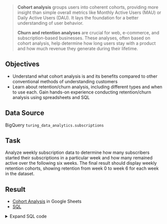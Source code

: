 > **Cohort analysis** groups users into coherent cohorts, providing more insight than simple overall metrics like Monthly Active Users (MAU) or Daily Active Users (DAU). It lays the foundation for a better understanding of user behavior.
>
> **Churn and retention analyses** are crucial for web, e-commerce, and subscription-based businesses. These analyses, often based on cohort analysis, help determine how long users stay with a product and how much revenue they generate during their lifetime.

## Objectives

- Understand what cohort analysis is and its benefits compared to other conventional methods of understanding customers
- Learn about retention/churn analysis, including different types and when to use each. Gain hands-on experience conducting retention/churn analysis using spreadsheets and SQL

## Data Source
BigQuery `turing_data_analytics.subscriptions`

## Task

Analyze weekly subscription data to determine how many subscribers started their subscriptions in a particular week and how many remained active over the following six weeks. The final result should display weekly retention cohorts, showing retention from week 0 to week 6 for each week in the dataset.

## Result
- [Cohort Analysis](https://docs.google.com/spreadsheets/d/10wNPVGrrLjut911UMVo3CuD4bLdumWizypyo0nrE4TE/edit?usp=sharing) in Google Sheets
- [SQL](https://github.com/kornemar/Projects/blob/main/08%20Retention%2C%20Cohorts%20%26%20Churn/Cohort%20Analysis.sql)
<details>
  <summary>
    Expand SQL code
  </summary>

```sql
  --- CTE to identify cohort data
WITH
  cohort_data AS (
  SELECT
    user_pseudo_id,
    DATE(MIN(subscription_start)) AS start_date,
    DATE(MAX(subscription_end)) AS end_date,
    CASE WHEN EXTRACT(WEEK FROM DATE(MIN(subscription_start))) = 0 THEN 52 
         ELSE EXTRACT(WEEK FROM DATE(MIN(subscription_start))) END AS subscription_week
  FROM
    turing_data_analytics.subscriptions
  GROUP BY
    user_pseudo_id )
SELECT
  subscription_week,
  COUNT(DISTINCT user_pseudo_id) AS total_users,
  COUNT(DISTINCT
    CASE WHEN end_date IS NULL OR end_date >= start_date + INTERVAL 7 day 
         THEN user_pseudo_id END)/COUNT(DISTINCT user_pseudo_id) AS week_0,
  CASE WHEN subscription_week <> 5 THEN 
  COUNT(DISTINCT 
    CASE WHEN end_date IS NULL OR end_date >= start_date + INTERVAL 14 day 
         THEN user_pseudo_id END)/COUNT(DISTINCT user_pseudo_id) ELSE NULL END AS week_1,
  CASE WHEN subscription_week NOT IN (4, 5) THEN 
  COUNT(DISTINCT 
    CASE WHEN end_date IS NULL OR end_date >= start_date + INTERVAL 21 day 
         THEN user_pseudo_id END)/COUNT(DISTINCT user_pseudo_id) ELSE NULL END AS week_2,
  CASE WHEN subscription_week NOT IN (3, 4, 5) THEN 
  COUNT(DISTINCT 
    CASE WHEN end_date IS NULL OR end_date >= start_date + INTERVAL 28 day 
         THEN user_pseudo_id END)/COUNT(DISTINCT user_pseudo_id) ELSE NULL END AS week_3,
  CASE WHEN subscription_week NOT IN (2, 3, 4, 5) THEN 
  COUNT(DISTINCT 
    CASE WHEN end_date IS NULL OR end_date >= start_date + INTERVAL 35 day 
         THEN user_pseudo_id END)/COUNT(DISTINCT user_pseudo_id) ELSE NULL END AS week_4,
  CASE WHEN subscription_week NOT IN (1, 2, 3, 4, 5) THEN 
  COUNT(DISTINCT 
    CASE WHEN end_date IS NULL OR end_date >= start_date + INTERVAL 42 day 
         THEN user_pseudo_id END)/COUNT(DISTINCT user_pseudo_id) ELSE NULL END AS week_5,
  CASE WHEN subscription_week NOT IN (52, 1, 2, 3, 4, 5) THEN 
  COUNT(DISTINCT 
    CASE WHEN end_date IS NULL OR end_date >= start_date + INTERVAL 49 day 
         THEN user_pseudo_id END)/COUNT(DISTINCT user_pseudo_id) ELSE NULL END AS week_6
FROM
  cohort_data 
GROUP BY
  subscription_week;
```

</details>

